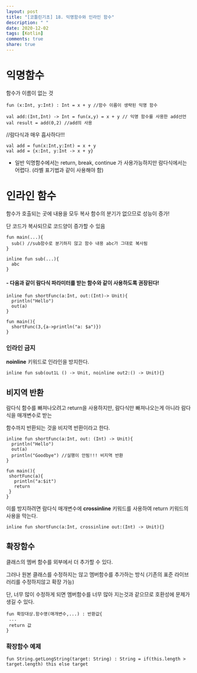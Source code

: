 ```yaml
---
layout: post
title: "[코틀린기초] 18. 익명함수와 인라인 함수"
description: " "
date: 2020-12-02
tags: [Kotlin]
comments: true
share: true
---   
```

  
# 익명함수

  함수가 이름이 없는 것
  
  ```
  fun (x:Int, y:Int) : Int = x + y //함수 이름이 생략된 익명 함수
  ```
  
  ```
  val add:(Int,Int) -> Int = fun(x,y) = x + y // 익명 함수를 사용한 add선언
  val result = add(0,2) //add의 사용
  ```
  
  //람다식과 매우 흡사하다!!!
  ```
  val add = fun(x:Int,y:Int) = x + y
  val add = {x:Int, y:Int -> x + y}
  
  ```
  
  - 일반 익명함수에서는 return, break, continue 가 사용가능하지만 람다식에서는 어렵다. (라벨 표기법과 같이 사용해야 함)
  
# 인라인 함수
  
  함수가 호출되는 곳에 내용을 모두 복사
  함수의 분기가 없으므로 성능이 증가!
  
  단 코드가 복사되므로 코드양이 증가할 수 있음
    
  ```
  fun main(...){
    sub() //sub함수로 분기하지 않고 함수 내용 abc가 그대로 복사됨
  }
  
  inline fun sub(...){
    abc
  }
  ```
  
  #### - 다음과 같이 람다식 파라미터를 받는 함수와 같이 사용하도록 권장된다!
  
  ```
  inline fun shortFunc(a:Int, out:(Int)-> Unit){
    println("Hello")
    out(a)
  }
  
  fun main(){
    shortFunc(3,{a->println("a: $a")})
  }
  ```
  
  ### 인라인 금지
  
  **noinline** 키워드로 인라인을 방지한다.
  
  ```
  inline fun sub(out1L () -> Unit, noinline out2:() -> Unit){}
  ```
  
## 비지역 반환

람다식 함수를 빠져나오려고 return을 사용하지만, 람다식만 빠져나오는게 아니라 람다식을 매개변수로 받는

함수까지 반환되는 것을 비지역 반환이라고 한다. 
  
 ```
 inline fun shortFunc(a:Int, out: (Int) -> Unit){
   println("Hello")
   out(a)
   println("Goodbye") //실행이 안됨!!! 비지역 반환
 }
 
 fun main(){
  shortFunc(a){
    println("a:$it")
    return
  }
 }
 ```
 
 이를 방지하려면 람다식 매개변수에 **crossinline** 키워드를 사용하여 return 키워드의 사용을 막는다.
 
 ```
 inline fun shortFunc(a:Int, crossinline out:(Int) -> Unit){}
 
 ```
 
 ## 확장함수
 
 클래스의 멤버 함수를 외부에서 더 추가할 수 있다.
 
 그러나 원본 클래스를 수정하지는 않고 멤버함수를 추가하는 방식 (기존의 표준 라이브러리를 수정하지않고 확장 가능)
 
 단, 너무 많이 수정하게 되면 멤버함수를 너무 많아 지는것과 같으므로 호환성에 문제가 생길 수 있다.
  
 ```
 fun 확장대상.함수명(매개변수,...) : 반환값{
  ...
  return 값
 }
 ```
 
 ### 확장함수 예제
 
 ```
 fun String.getLongString(target: String) : String = if(this.length > target.length) this else target
 ```
 
